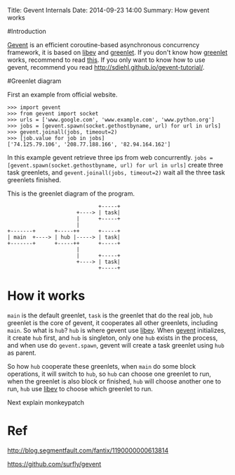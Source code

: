 Title: Gevent Internals
Date: 2014-09-23 14:00
Summary: How gevent works

#Introduction

[Gevent][gevent] is an efficient coroutine-based asynchronous concurrency framework, it is based on [libev][libev] and [greenlet][greenlet].
If you don't know how [greenlet][greenlet] works, recommend to read [this](http://www.slideshare.net/saghul/understanding-greenlet). If you only want to know how to use gevent, recommend you read <http://sdiehl.github.io/gevent-tutorial/>.

#Greenlet diagram

First an example from official website. 

    >>> import gevent
    >>> from gevent import socket
    >>> urls = ['www.google.com', 'www.example.com', 'www.python.org']
    >>> jobs = [gevent.spawn(socket.gethostbyname, url) for url in urls]
    >>> gevent.joinall(jobs, timeout=2)
    >>> [job.value for job in jobs]
    ['74.125.79.106', '208.77.188.166', '82.94.164.162']

In this example gevent retrieve three ips from web concurrently.
`jobs = [gevent.spawn(socket.gethostbyname, url) for url in urls]` create three task greenlets, and
`gevent.joinall(jobs, timeout=2)` wait all the three task greenlets finished.

This is the greenlet diagram of the program.

                                 +-----+
                          +----> | task|
                          |      +-----+
                          |            
    +-------+      +-----++      +-----+
    | main  +----> | hub |-----> | task|
    +-------+      +-----++      +-----+
                          |            
                          |      +-----+
                          +----> | task|
                                 +-----+


# How it works

`main` is the default greenlet, `task` is the greenlet that do the real job, `hub` greenlet is the core of gevent, it cooperates all other greenlets, including `main`.
So what is `hub`? `hub` is where gevent use [libev][libev]. When [gevent][gevent] initializes, it create `hub` first, and `hub` is singleton, only one `hub` exists in the process, and when use do `gevent.spawn`, gevent will create a task greenlet using `hub` as parent.

So how `hub` cooperate these greenlets, when `main` do some block operations, it will switch to `hub`, so `hub` can choose one greenlet to run, when the greenlet is also block or finished, `hub` will choose another one to run, `hub` use [libev][libev] to choose which greenlet to run.

Next explain monkeypatch

# Ref

<http://blog.segmentfault.com/fantix/1190000000613814>

<https://github.com/surfly/gevent>

[gevent]: http://www.gevent.org/
[greenlet]: http://greenlet.readthedocs.org/en/latest/
[libev]: http://software.schmorp.de/pkg/libev.html
